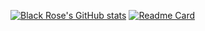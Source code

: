 [![Black Rose's GitHub stats](https://github-readme-stats.vercel.app/api?username=BlackRose-000)](https://github.com/BlackRose-000/github-readme-stats)
[![Readme Card](https://github-readme-stats.vercel.app/api/pin/?username=BlackRose-000&repo=Dank)](https://github.com/BlackRose-000/Dank)
